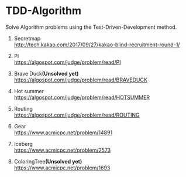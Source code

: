 # TDD-Algorithm
Solve Algorithm problems using the Test-Driven-Development method.

1. Secretmap<br/>
http://tech.kakao.com/2017/09/27/kakao-blind-recruitment-round-1/

2. Pi<br/>
https://algospot.com/judge/problem/read/PI

3. Brave Duck<b>(Unsolved yet)</b><br/>
https://algospot.com/judge/problem/read/BRAVEDUCK

4. Hot summer<br/>
https://algospot.com/judge/problem/read/HOTSUMMER

5. Routing<br/>
https://algospot.com/judge/problem/read/ROUTING

6. Gear<br/>
https://www.acmicpc.net/problem/14891

7. Iceberg<br/>
https://www.acmicpc.net/problem/2573

8. ColoringTree<b>(Unsolved yet)</b><br/>
https://www.acmicpc.net/problem/1693
